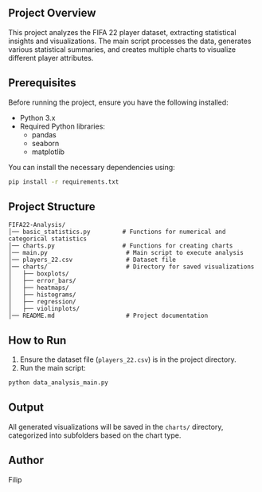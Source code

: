 ## Project Overview
This project analyzes the FIFA 22 player dataset, extracting statistical insights and visualizations. The main script processes the data, generates various statistical summaries, and creates multiple charts to visualize different player attributes.

## Prerequisites
Before running the project, ensure you have the following installed:
- Python 3.x
- Required Python libraries:
  - pandas
  - seaborn
  - matplotlib
  
You can install the necessary dependencies using:
```sh
pip install -r requirements.txt
```

## Project Structure
```
FIFA22-Analysis/
│── basic_statistics.py         # Functions for numerical and categorical statistics
│── charts.py                   # Functions for creating charts
│── main.py                      # Main script to execute analysis
│── players_22.csv               # Dataset file
│── charts/                      # Directory for saved visualizations
│   ├── boxplots/
│   ├── error_bars/
│   ├── heatmaps/
│   ├── histograms/
│   ├── regression/
│   ├── violinplots/
│── README.md                    # Project documentation
```

## How to Run
1. Ensure the dataset file (`players_22.csv`) is in the project directory.
2. Run the main script:
```sh
python data_analysis_main.py
```

## Output
All generated visualizations will be saved in the `charts/` directory, categorized into subfolders based on the chart type.

## Author
Filip

